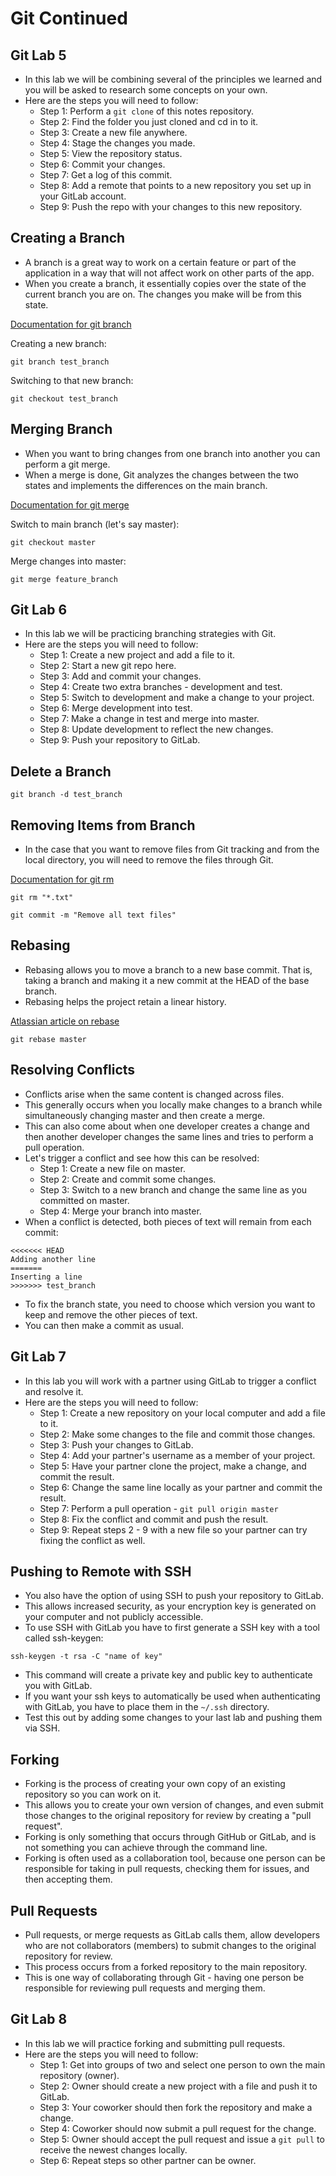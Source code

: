 # Git Continued

## Git Lab 5
- In this lab we will be combining several of the principles we learned and you will be asked to research some concepts on your own. 
- Here are the steps you will need to follow:
	- Step 1: Perform a `git clone` of this notes repository.
	- Step 2: Find the folder you just cloned and cd in to it. 
	- Step 3: Create a new file anywhere.
	- Step 4: Stage the changes you made.
	- Step 5: View the repository status.
	- Step 6: Commit your changes.
	- Step 7: Get a log of this commit.
	- Step 8: Add a remote that points to a new repository you set up in your GitLab account.
	- Step 9: Push the repo with your changes to this new repository.

## Creating a Branch
- A branch is a great way to work on a certain feature or part of the application in a way that will not affect work on other parts of the app.
- When you create a branch, it essentially copies over the state of the current branch you are on. The changes you make will be from this state.

[Documentation for git branch](http://git-scm.com/docs/git-branch)

Creating a new branch:

```
git branch test_branch
```

Switching to that new branch:

```
git checkout test_branch
```

## Merging Branch
- When you want to bring changes from one branch into another you can perform a git merge.
- When a merge is done, Git analyzes the changes between the two states and implements the differences on the main branch.

[Documentation for git merge](http://git-scm.com/docs/git-merge)

Switch to main branch (let's say master):

```
git checkout master
```

Merge changes into master:

```
git merge feature_branch
```

## Git Lab 6
- In this lab we will be practicing branching strategies with Git.
- Here are the steps you will need to follow:
	- Step 1: Create a new project and add a file to it.
	- Step 2: Start a new git repo here.
	- Step 3: Add and commit your changes.
	- Step 4: Create two extra branches - development and test.
	- Step 5: Switch to development and make a change to your project.
	- Step 6: Merge development into test.
	- Step 7: Make a change in test and merge into master.
	- Step 8: Update development to reflect the new changes.
	- Step 9: Push your repository to GitLab.

## Delete a Branch

```
git branch -d test_branch
```

## Removing Items from Branch
- In the case that you want to remove files from Git tracking and from the local directory, you will need to remove the files through Git.

[Documentation for git rm](http://git-scm.com/docs/git-rm)

```
git rm "*.txt"
```

```
git commit -m "Remove all text files"
```

## Rebasing
- Rebasing allows you to move a branch to a new base commit. That is, taking a branch and making it a new commit at the HEAD of the base branch.
- Rebasing helps the project retain a linear history.

[Atlassian article on rebase](https://www.atlassian.com/git/tutorials/rewriting-history/git-rebase)

```
git rebase master
```

## Resolving Conflicts
- Conflicts arise when the same content is changed across files.
- This generally occurs when you locally make changes to a branch while simultaneously changing master and then create a merge.
- This can also come about when one developer creates a change and then another developer changes the same lines and tries to perform a pull operation.
- Let's trigger a conflict and see how this can be resolved:
	- Step 1: Create a new file on master.
	- Step 2: Create and commit some changes.
	- Step 3: Switch to a new branch and change the same line as you committed on master.
	- Step 4: Merge your branch into master.
- When a conflict is detected, both pieces of text will remain from each commit:

```
<<<<<<< HEAD
Adding another line
=======
Inserting a line
>>>>>>> test_branch
```

- To fix the branch state, you need to choose which version you want to keep and remove the other pieces of text.
- You can then make a commit as usual.

## Git Lab 7
- In this lab you will work with a partner using GitLab to trigger a conflict and resolve it.
- Here are the steps you will need to follow:
	- Step 1: Create a new repository on your local computer and add a file to it.
	- Step 2: Make some changes to the file and commit those changes.
	- Step 3: Push your changes to GitLab.
	- Step 4: Add your partner's username as a member of your project.
	- Step 5: Have your partner clone the project, make a change, and commit the result.
	- Step 6: Change the same line locally as your partner and commit the result.
	- Step 7: Perform a pull operation - `git pull origin master`
	- Step 8: Fix the conflict and commit and push the result.
	- Step 9: Repeat steps 2 - 9 with a new file so your partner can try fixing the conflict as well.

## Pushing to Remote with SSH
- You also have the option of using SSH to push your repository to GitLab.
- This allows increased security, as your encryption key is generated on your computer and not publicly accessible.
- To use SSH with GitLab you have to first generate a SSH key with a tool called ssh-keygen:

```
ssh-keygen -t rsa -C "name of key"
```

- This command will create a private key and public key to authenticate you with GitLab.
- If you want your ssh keys to automatically be used when authenticating with GitLab, you have to place them in the `~/.ssh` directory.
- Test this out by adding some changes to your last lab and pushing them via SSH.

## Forking
- Forking is the process of creating your own copy of an existing repository so you can work on it.
- This allows you to create your own version of changes, and even submit those changes to the original repository for review by creating a "pull request".
- Forking is only something that occurs through GitHub or GitLab, and is not something you can achieve through the command line.
- Forking is often used as a collaboration tool, because one person can be responsible for taking in pull requests, checking them for issues, and then accepting them.

## Pull Requests
- Pull requests, or merge requests as GitLab calls them, allow developers who are not collaborators (members) to submit changes to the original repository for review.
- This process occurs from a forked repository to the main repository.
- This is one way of collaborating through Git - having one person be responsible for reviewing pull requests and merging them.

## Git Lab 8
- In this lab we will practice forking and submitting pull requests.
- Here are the steps you will need to follow:
	- Step 1: Get into groups of two and select one person to own the main repository (owner).
	- Step 2: Owner should create a new project with a file and push it to GitLab.
	- Step 3: Your coworker should then fork the repository and make a change.
	- Step 4: Coworker should now submit a pull request for the change.
	- Step 5: Owner should accept the pull request and issue a `git pull` to receive the newest changes locally.
	- Step 6: Repeat steps so other partner can be owner.
